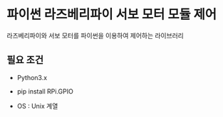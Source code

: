 # 파이썬 라즈베리파이 서보 모터 모듈 제어

라즈베리파이와 서보 모터를 파이썬을 이용하여 제어하는 라이브러리



## 필요 조건

- Python3.x

- pip install RPi.GPIO
- OS : Unix 계열



